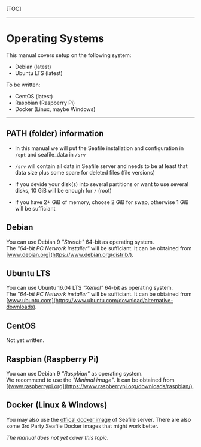 [TOC]

---
# Operating Systems
This manual covers setup on the following system:

* Debian (latest)
* Ubuntu LTS (latest)

To be written:

* CentOS (latest)
* Raspbian (Raspberry Pi)
* Docker (Linux, maybe Windows)

---
## PATH (folder) information

* In this manual we will put the Seafile installation and configuration in `/opt` and seafile_data in `/srv`
* `/srv` will contain all data in Seafile server and needs to be at least that data size plus some spare for deleted files (file versions)

* If you devide your disk(s) into several partitions or want to use several disks, 10 GiB will be enough for `/` (root)
* If you have 2+ GiB of memory, choose 2 GiB for swap, otherwise 1 GiB will be sufficiant

## Debian
You can use Debian 9 *"Stretch"* 64-bit as operating system.  
The *"64-bit PC Network installer"* will be sufficiant. It can be obtained from [www.debian.org](https://www.debian.org/distrib/). 

## Ubuntu LTS
You can use Ubuntu 16.04 LTS *"Xenial"* 64-bit as operating system.  
The *"64-bit PC Network installer"* will be sufficiant. It can be obtained from [www.ubuntu.com](https://www.ubuntu.com/download/alternative-downloads). 

## CentOS
Not yet written.

## Raspbian (Raspberry Pi)
You can use  Debian 9 *"Raspbian"* as operating system.   
We recommend to use the *"Minimal image"*. It can be obtained from [(www.raspberrypi.org](https://www.raspberrypi.org/downloads/raspbian/).

## Docker (Linux & Windows)
You may also use the [offical docker image](https://hub.docker.com/r/seafileltd/seafile/) of Seafile server.
There are also some 3rd Party Seafile Docker images that might work better.

*The manual does not yet cover this topic.*